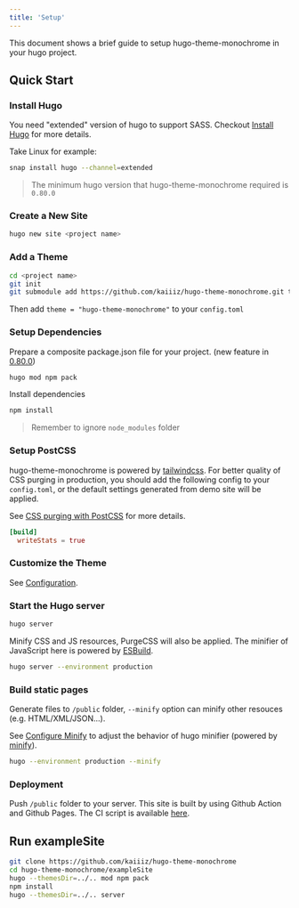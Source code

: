 ```yaml
---
title: 'Setup'
---
```


This document shows a brief guide to setup hugo-theme-monochrome in your hugo project.

## Quick Start

### Install Hugo

You need "extended" version of hugo to support SASS. Checkout [Install Hugo](https://gohugo.io/getting-started/installing/) for more details.

Take Linux for example:

```bash
snap install hugo --channel=extended
```

> The minimum hugo version that hugo-theme-monochrome required is `0.80.0`

### Create a New Site

```bash
hugo new site <project name>
```

### Add a Theme

```bash
cd <project name>
git init
git submodule add https://github.com/kaiiiz/hugo-theme-monochrome.git themes/hugo-theme-monochrome
```

Then add `theme = "hugo-theme-monochrome"` to your `config.toml`

### Setup Dependencies

Prepare a composite package.json file for your project. (new feature in [0.80.0](https://gohugo.io/news/0.80.0-relnotes/))

```bash
hugo mod npm pack
```

Install dependencies

```bash
npm install
```

> Remember to ignore `node_modules` folder

### Setup PostCSS

hugo-theme-monochrome is powered by [tailwindcss](https://tailwindcss.com/). For better quality of CSS purging in production, you should add the following config to your `config.toml`, or the default settings generated from demo site will be applied.

See [CSS purging with PostCSS](https://gohugo.io/hugo-pipes/postprocess/#css-purging-with-postcss) for more details.

```toml
[build]
  writeStats = true
```

### Customize the Theme

See [Configuration](/hugo-theme-monochrome/configuration/).

### Start the Hugo server

```bash
hugo server
```

Minify CSS and JS resources, PurgeCSS will also be applied. The minifier of JavaScript here is powered by [ESBuild](https://github.com/evanw/esbuild).

```bash
hugo server --environment production
```

### Build static pages

Generate files to `/public` folder, `--minify` option can minify other resouces (e.g. HTML/XML/JSON...).

See [Configure Minify](https://gohugo.io/getting-started/configuration/#configure-minify) to adjust the behavior of hugo minifier (powered by [minify](https://github.com/tdewolff/minify)).

```bash
hugo --environment production --minify
```

### Deployment

Push `/public` folder to your server. This site is built by using Github Action and Github Pages. The CI script is available [here](https://github.com/kaiiiz/hugo-theme-monochrome/blob/main/.github/workflows/gh-pages.yml).

## Run exampleSite

```bash
git clone https://github.com/kaiiiz/hugo-theme-monochrome
cd hugo-theme-monochrome/exampleSite
hugo --themesDir=../.. mod npm pack
npm install
hugo --themesDir=../.. server
```
